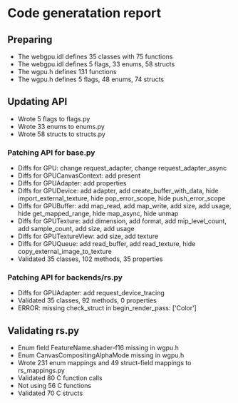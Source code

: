 # Code generatation report
## Preparing
* The webgpu.idl defines 35 classes with 75 functions
* The webgpu.idl defines 5 flags, 33 enums, 58 structs
* The wgpu.h defines 131 functions
* The wgpu.h defines 5 flags, 48 enums, 74 structs
## Updating API
* Wrote 5 flags to flags.py
* Wrote 33 enums to enums.py
* Wrote 58 structs to structs.py
### Patching API for base.py
* Diffs for GPU: change request_adapter, change request_adapter_async
* Diffs for GPUCanvasContext: add present
* Diffs for GPUAdapter: add properties
* Diffs for GPUDevice: add adapter, add create_buffer_with_data, hide import_external_texture, hide pop_error_scope, hide push_error_scope
* Diffs for GPUBuffer: add map_read, add map_write, add size, add usage, hide get_mapped_range, hide map_async, hide unmap
* Diffs for GPUTexture: add dimension, add format, add mip_level_count, add sample_count, add size, add usage
* Diffs for GPUTextureView: add size, add texture
* Diffs for GPUQueue: add read_buffer, add read_texture, hide copy_external_image_to_texture
* Validated 35 classes, 102 methods, 35 properties
### Patching API for backends/rs.py
* Diffs for GPUAdapter: add request_device_tracing
* Validated 35 classes, 92 methods, 0 properties
* ERROR: missing check_struct in begin_render_pass: ['Color']
## Validating rs.py
* Enum field FeatureName.shader-f16 missing in wgpu.h
* Enum CanvasCompositingAlphaMode missing in wgpu.h
* Wrote 231 enum mappings and 49 struct-field mappings to rs_mappings.py
* Validated 80 C function calls
* Not using 56 C functions
* Validated 70 C structs
